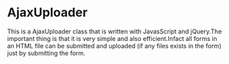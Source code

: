 # AjaxUploader
This is a AjaxUploader class that is written with JavasScript and jQuery.The important thing is that it is very simple and also efficient.Infact all forms in an HTML file can be submitted and uploaded (if any files exists in the form) just by submitting the form.
